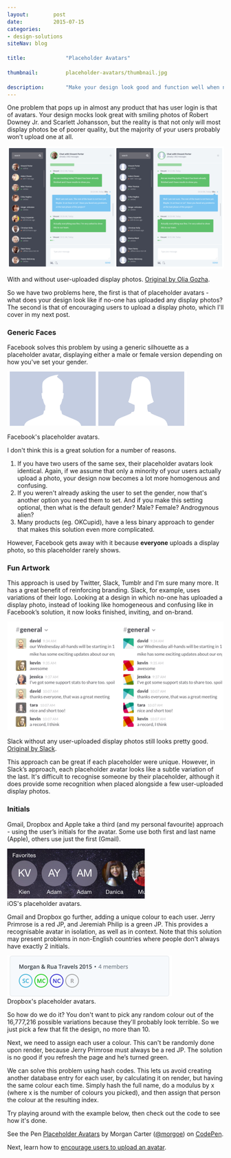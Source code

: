 ```yaml
---
layout:        post
date:          2015-07-15
categories:    
- design-solutions
siteNav: blog

title:             "Placeholder Avatars"

thumbnail:         placeholder-avatars/thumbnail.jpg

description:       "Make your design look good and function well when none of your users have uploaded avatars."
---
```


One problem that pops up in almost any product that has user login is that of avatars. Your design mocks look great with smiling photos of Robert Downey Jr. and Scarlett Johansson, but the reality is that not only will most display photos be of poorer quality, but the majority of your users probably won't upload one at all. 

![Before and After][before-after]
<figcaption>With and without user-uploaded display photos. <a href="https://dribbble.com/shots/1818748-Appon-Chat-Widget" target="_blank">Original by Olia Gozha</a>.</figcaption>

So we have two problems here, the first is that of placeholder avatars - what does your design look like if no-one has uploaded any display photos? The second is that of encouraging users to upload a display photo, which I'll cover in my next post. 

### Generic Faces
Facebook solves this problem by using a generic silhouette as a placeholder avatar, displaying either a male or female version depending on how you've set your gender.

![Generic Silhouettes][silhouettes]
<figcaption>Facebook's placeholder avatars.</figcaption>

I don't think this is a great solution for a number of reasons. 

1. If you have two users of the same sex, their placeholder avatars look identical. Again, if we assume that only a minority of your users actually upload a photo, your design now becomes a lot more homogenous and confusing. 
2. If you weren't already asking the user to set the gender, now that's another option you need them to set. And if you make this setting optional, then what is the default gender? Male? Female? Androgynous alien?
3. Many products (eg. OKCupid), have a less binary approach to gender that makes this solution even more complicated. 

However, Facebook gets away with it because **everyone** uploads a display photo, so this placeholder rarely shows.

### Fun Artwork
This approach is used by Twitter, Slack, Tumblr and I'm sure many more. It has a great benefit of reinforcing branding. Slack, for example, uses variations of their logo. Looking at a design in which no-one has uploaded a display photo, instead of looking like homogeneous and confusing like in Facebook’s solution, it now looks finished, inviting, and on-brand.

![Slack Before and After][slack]
<figcaption>Slack without any user-uploaded display photos still looks pretty good. <a href="https://slack.com/is/team-communication" target="_blank">Original by Slack</a>.</figcaption>

This approach can be great if each placeholder were unique. However, in Slack’s approach, each placeholder avatar looks like a subtle variation of the last. It's difficult to recognise someone by their placeholder, although it does provide some recognition when placed alongside a few user-uploaded display photos.

### Initials
Gmail, Dropbox and Apple take a third (and my personal favourite) approach - using the user’s initials for the avatar. Some use both first and last name (Apple), others use just the first (Gmail). 

<img src="/assets/images/blog/placeholder-avatars/apple.jpg" width="320">
<figcaption>iOS's placeholder avatars.</figcaption>

Gmail and Dropbox go further, adding a unique colour to each user. Jerry Primrose is a red JP, and Jeremiah Philip is a green JP. This provides a recognisable avatar in isolation, as well as in context. Note that this solution may present problems in non-English countries where people don't always have exactly 2 initials.

<img src="/assets/images/blog/placeholder-avatars/dropbox.png" width="383">
<figcaption>Dropbox's placeholder avatars.</figcaption>

So how do we do it? You don't want to pick any random colour out of the 16,777,216 possible variations because they'll probably look terrible. So we just pick a few that fit the design, no more than 10.

Next, we need to assign each user a colour. This can't be randomly done upon render, because Jerry Primrose must always be a red JP. The solution is no good if you refresh the page and he’s turned green. 

We can solve this problem using hash codes. This lets us avoid creating another database entry for each user, by calculating it on render, but having the same colour each time. Simply hash the full name, do a modulus by x (where x is the number of colours you picked), and then assign that person the colour at the resulting index. 

Try playing around with the example below, then check out the code to see how it's done. 

<p data-height="268" data-theme-id="0" data-slug-hash="QbdQwY" data-default-tab="result" data-user="morgoe" class='codepen'>See the Pen <a href='http://codepen.io/morgoe/pen/QbdQwY/'>Placeholder Avatars</a> by Morgan Carter (<a href='http://codepen.io/morgoe'>@morgoe</a>) on <a href='http://codepen.io'>CodePen</a>.</p>
<script async src="//assets.codepen.io/assets/embed/ei.js"></script>

Next, learn how to [encourage users to upload an avatar](/design-solutions/encouraging-upload/).


[before-after]: /assets/images/blog/placeholder-avatars/before-after.png
[silhouettes]: /assets/images/blog/placeholder-avatars/silhouettes.png
[slack]: /assets/images/blog/placeholder-avatars/slack.png
